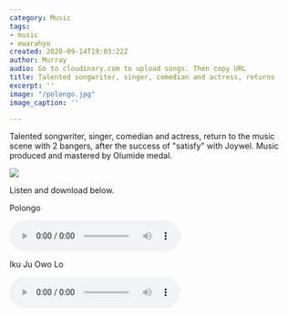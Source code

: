 ```yaml
---
category: Music
tags:
- music
- ewarahyo
created: 2020-09-14T19:03:22Z
author: Murray
audio: Go to cloudinary.com to upload songs. Then copy URL
title: Talented songwriter, singer, comedian and actress, returns
excerpt: ''
image: "/polongo.jpg"
image_caption: ''

---
```

Talented songwriter, singer, comedian and actress, return to the music scene with 2 bangers, after the success of "satisfy" with Joywel. Music produced and mastered by Olumide medal.

![](latest9ja.com.ng/iku-ju-owo-lo-1.jpg)

Listen and download below.

Polongo

<div class="col-sm-6 embed-responsive embed-responsive-4by3">
<audio controls class="embed-responsive-item">
<source src="paste_URL_of_audio_file_here">
</audio>
</div>

Iku Ju Owo Lo

<div class="col-sm-6 embed-responsive embed-responsive-4by3">
<audio controls class="embed-responsive-item">
<source src="paste_URL_of_audio_file_here">
</audio>
</div>